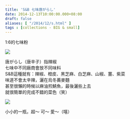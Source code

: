 ```yaml
---
title: 'S&B 七味唐がらし'
date: 2014-12-13T10:00:00.000+08:00
draft: false
aliases: [ "/2014/12/s.html" ]
tags : [collections - BIG & small]
---
```


1:6的七味粉  

[![](https://farm8.staticflickr.com/7509/15964866785_02081d416c_z.jpg)](https://farm8.staticflickr.com/7509/15964866785_02081d416c_z.jpg)

唐がらし（唐辛子）指辣椒  
七味中不同廠商會放不同味料  
S&B這種就有：辣椒、橙皮、黑芝麻、白芝麻、山椒、薑、紫菜  
味道不會太辛辣，灑在烏冬蕎麥麵  
甚至很懶的時候以麻油煎鯖魚，最後灑些上去  
就很簡單的完成不錯的菜色（笑）  

[![](https://farm8.staticflickr.com/7568/15345227063_f6f36b90cb_z.jpg)](https://farm8.staticflickr.com/7568/15345227063_f6f36b90cb_z.jpg)

小小的一瓶，超～ 可～ 愛～（嘻）